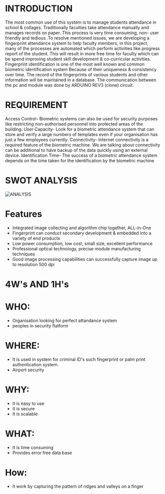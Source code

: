 
# **INTRODUCTION**

The most common use of this system is to manage students attendance in school & collages. Traditionally faculties take attendance manually and manages records on paper. This process is very time consuming, non- user friendly and tedious .To resolve mentioned issues, we are developing a fingerprint attendance system to help faculty members, in this project, many of the processes are automated which perform activities like progress report of the student. This will result in more free time for faculty which can be spend improving student skill development & co-curricular activities.
Fingerprint identification is one of the most well known and common biometric identification system Because of their uniqueness & consistency over time. The record of the fingerprints of various students and other information will be maintained in a database. The communication between the pc and module was done by ARDUINO REV3 (clone) circuit.
# **REQUIREMENT**

Access Control- Biometric systems can also be used for security purposes like restricting non-authorised personnel into protected areas of the building.
User Capacity- Look for a biometric attendance system that can store and verify a large numbers of templates even if your organisation has just a few employees currently.
Connectivity- Internet connectivity is a required feature of the biometric machine. We are talking about connectivity can be additional to have backup of the data quickly using an external device.
Identification Time- The success of a biometric attendance system depends on the time taken for the identification by the biometric machine

# **SWOT ANALYSIS**
![ANALYSIS](https://user-images.githubusercontent.com/94214304/142988505-57b176b3-0d84-421e-9ffc-e7bff48a7574.jpg)


# **Features**
* Integrated image collecting and algorithm chip together, ALL-in-One
* Fingerprint can conduct secondary development & embedded into a variety of end products
* Low power consumption, low cost, small size, excellent performance
* Professional optical technology, precise module manufacturing techniques
* Good image processing capabilities can successfully capture image up to resolution 500 dpi


# **4W's AND 1H's**

# **WHO**:
* Organisation looking for perfect attandance system
* peoples in security flatform

# **WHERE**:
* It is used in system for criminal ID's such fingerprint or palm print authentication system.
* Airport security

# **WHY**:
* It is easy to use
* It is secure
* It is scalable

# **WHAT**:
* It is time consuming
* Provides error free data base

# **How**:
* It work by capturing the pattern of ridges and valleys on a finger
